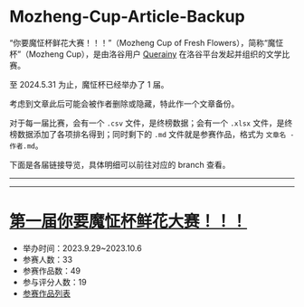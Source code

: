 # Mozheng-Cup-Article-Backup
“你要魔怔杯鲜花大赛！！！”（Mozheng Cup of Fresh Flowers），简称“魔怔杯”（Mozheng Cup），是由洛谷用户 [Querainy](https://www.luogu.com/user/152213) 在洛谷平台发起并组织的文学比赛。

至 2024.5.31 为止，魔怔杯已经举办了 1 届。

考虑到文章此后可能会被作者删除或隐藏，特此作一个文章备份。

对于每一届比赛，会有一个 `.csv` 文件，是终榜数据；会有一个 `.xlsx` 文件，是终榜数据添加了各项排名得到；同时剩下的 `.md` 文件就是参赛作品，格式为 `文章名 - 作者.md`。

下面是各届链接导览，具体明细可以前往对应的 branch 查看。

---
---

# [第一届你要魔怔杯鲜花大赛！！！](https://www.luogu.com/paste/zuy6eopx)
- 举办时间：2023.9.29~2023.10.6
- 参赛人数：33
- 参赛作品数：49
- 参与评分人数：19
- [参赛作品列表](https://www.luogu.com/paste/1rj3m6z7)

